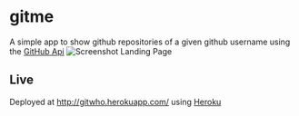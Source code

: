 # gitme
A simple app to show github repositories of a given github username using the [GitHub Api](https://developer.github.com/v3)
![Screenshot Landing Page](https://user-images.githubusercontent.com/42278019/73123788-e1eb1100-3fb9-11ea-94e0-63aebc849565.png)


## Live
Deployed at http://gitwho.herokuapp.com/ using [Heroku](https://www.heroku.com/)
